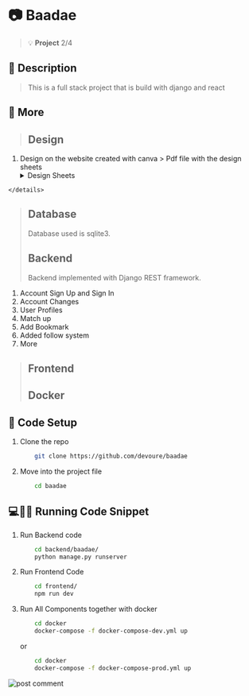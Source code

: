# :camera: Baadae
> :bulb: **Project** 2/4
## 💬 Description
> This is a full stack project that is build with django and react
## 📜 More
> ## Design
  1. Design on the website created with canva
    > Pdf file with the design sheets
    <details>
        <summary>Design Sheets</summary>
        ![design](./UI/baadaeUI.pdf)
    </details>

> ## Database
> Database used is sqlite3.
> ## Backend
> Backend implemented with Django REST framework.
  1. Account Sign Up and Sign In
  1. Account Changes
  1. User Profiles
  1. Match up
  1. Add Bookmark
  1. Added follow system
  1. More


> ## Frontend
> ## Docker
## 🔧 Code Setup
   1. Clone the repo
        ```bash
            git clone https://github.com/devoure/baadae

        ```
   1. Move into the project file
        ```bash
            cd baadae

        ```
## 💻🏃‍♂️ Running Code Snippet
   1. Run Backend code
        ```bash
            cd backend/baadae/
            python manage.py runserver

        ```
   1. Run Frontend Code
        ```bash
            cd frontend/
            npm run dev

        ```
   1. Run All Components together with docker
        ```bash
            cd docker
            docker-compose -f docker-compose-dev.yml up

        ```
        or
        ```bash
            cd docker
            docker-compose -f docker-compose-prod.yml up

        ```


![post comment](./screenshots/frontend-mainfooter.png)
